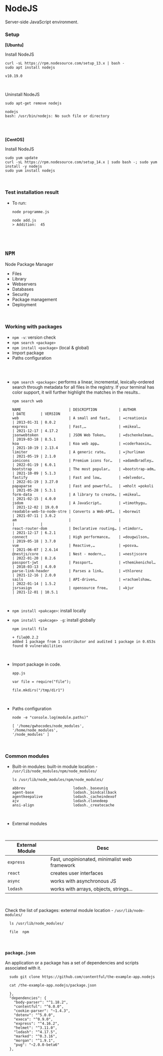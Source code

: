 # NodeJS

Server-side JavaScript environment. 

### Setup

**[Ubuntu]**

Install NodeJS 

    curl -sL https://rpm.nodesource.com/setup_13.x | bash -
    sudo apt install nodejs

    v10.19.0

<br>

Uninstall NodeJS

    sudo apt-get remove nodejs

    nodejs
    bash: /usr/bin/nodejs: No such file or directory


<br>
<br>

**[CentOS]**

Install NodeJS 

    sudo yum update
    curl -sL https://rpm.nodesource.com/setup_14.x | sudo bash -; sudo yum install -y nodejs
    sudo yum install nodejs

<br>

### Test installation result

- To run: 

      node programme.js

      node add.js
      > Addition:  45

<br>
<br>

## `NPM`

Node Package Manager 

- Files
- Library
- Webservers
- Databases
- Security
- Package management
- Deployment

<br>



### Working with packages

- `npm -v`: version check
- `npm search <package>`
- `npm install <package>` (local & global)
- Import package
- Paths configuration 

<br>
<br>

- `npm search <package>`: performs a linear, incremental, lexically-ordered search through <package> metadata for all files in the registry. If your terminal has color support, it will further highlight the matches in the results..

      npm search web

      NAME                      | DESCRIPTION          | AUTHOR          | DATE       | VERSION 
      web                       | A small and fast…    | =creationix     | 2013-01-31 | 0.0.2   
      express                   | Fast,…               | =mikeal…        | 2021-12-17 | 4.17.2  
      jsonwebtoken              | JSON Web Token…      | =dschenkelman…  | 2019-03-18 | 8.5.1   
      koa                       | Koa web app…         | =coderhaoxin…   | 2021-10-19 | 2.13.4  
      limiter                   | A generic rate…      | =jhurliman      | 2021-05-19 | 2.1.0   
      ionicons                  | Premium icons for…   | =adamdbradley…  | 2022-01-19 | 6.0.1   
      bootstrap                 | The most popular…    | =bootstrap-adm… | 2021-10-09 | 5.1.3   
      fastify                   | Fast and low…        | =delvedor…      | 2022-01-19 | 3.27.0  
      papaparse                 | Fast and powerful…   | =mholt =pokoli  | 2021-05-28 | 5.3.1   
      form-data                 | A library to create… | =mikeal…        | 2021-02-15 | 4.0.0   
      jsdom                     | A JavaScript…        | =timothygu…     | 2021-12-02 | 19.0.0  
      readable-web-to-node-stre | Converts a Web-API…  | =borewit        | 2021-07-11 | 3.0.2   
      am                        |                      |                 |            |         
      react-router-dom          | Declarative routing… | =timdorr…       | 2021-12-17 | 6.2.1   
      connect                   | High performance…    | =dougwilson…    | 2019-05-18 | 3.7.0   
      vue                       | Reactive,…           | =posva…         | 2021-06-07 | 2.6.14  
      @nestjs/core              | Nest - modern,…      | =nestjscore     | 2022-01-20 | 8.2.6   
      passport-jwt              | Passport…            | =themikenichol… | 2018-03-13 | 4.0.0   
      parse-link-header         | Parses a link…       | =thlorenz       | 2021-12-16 | 2.0.0   
      sails                     | API-driven…          | =rachaelshaw…   | 2022-01-14 | 1.5.2   
      jsrsasign                 | opensource free…     | =kjur           | 2021-12-01 | 10.5.1  

<br>

- `npm install <pakcage>`: install locally
- `npm install <pakcage> -g`: install globally

      npm install file 

      + file@0.2.2
      added 1 package from 1 contributor and audited 1 package in 0.653s
      found 0 vulnerabilities

<br>

- Import package in code.

      app.js

      var file = require("file");

      file.mkdirs("/tmp/dir1")

<br>

- Paths configuration

      node -e "console.log(module.paths)"

      [ '/home/gwhocodes/node_modules',
      '/home/node_modules',
      '/node_modules' ]


<br>

### Common modules 

- Built-in modules: built-in module location - `/usr/lib/node_modules/npm/node_modules/`

      ls /usr/lib/node_modules/npm/node_modules/

      abbrev                      lodash._baseuniq
      agent-base                  lodash._bindcallback
      agentkeepalive              lodash._cacheindexof
      ajv                         lodash.clonedeep
      ansi-align                  lodash._createcache

<br>

- External modules 

<br>

|  External Module  | Desc   |
| -- | -- |
|  `express`  | Fast, unopinionated, minimalist web framework   |
| `react`   |  creates user interfaces  |
|  `async`  |  works with asynchronous JS  |
| `lodash`   | works with arrays, objects, strings...   |

<br>

Check the list of packages: external  module location - `/usr/lib/node-modules/`

      ls /usr/lib/node_modules/

      file  npm


<br>

### `package.json`

An application or a package has a set of dependencies and scripts associated with it.


      sudo git clone https://github.com/contentful/the-example-app.nodejs

      cat /the-example-app.nodejs/package.json

      },
      "dependencies": {
        "body-parser": "^1.18.2",
        "contentful": "^6.0.0",
        "cookie-parser": "~1.4.3",
        "dotenv": "^5.0.0",
        "execa": "^0.9.0",
        "express": "^4.16.2",
        "helmet": "^3.11.0",
        "lodash": "^4.17.5",
        "marked": "^0.3.16",
        "morgan": "^1.9.1",
        "pug": "~2.0.0-beta6"
      },
